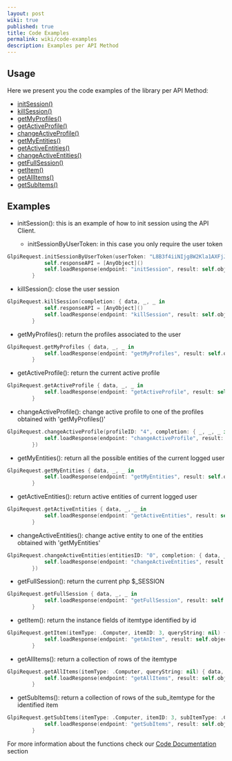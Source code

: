 ```yaml
---
layout: post
wiki: true
published: true
title: Code Examples
permalink: wiki/code-examples
description: Examples per API Method
---
```

## Usage

Here we present you the code examples of the library per API Method:

* [initSession()](#iS)
* [killSession()](#kS)
* [getMyProfiles()](#gMP)
* [getActiveProfile()](#gAP)
* [changeActiveProfile()](#cAP)
* [getMyEntities()](#gME)
* [getActiveEntities()](#gAE)
* [changeActiveEntities()](#cAE)
* [getFullSession()](#gFS)
* [getItem()](#gI)
* [getAllItems()](#gAI)
* [getSubItems()](#gSI)

## Examples

* <a name="iS"></a> initSession(): this is an example of how to init session using the API Client.

    * initSessionByUserToken: in this case you only require the user token

```swift
GlpiRequest.initSessionByUserToken(userToken: "L8B3f4iiNIjg8W2Kla1AXFjJsYrWxVqDozMzq2G7") { data, _, _ in
            self.responseAPI = [AnyObject]()
            self.loadResponse(endpoint: "initSession", result: self.objectToString(data as Any))
        }
```

* <a name="kS"></a> killSession(): close the user session

```swift
GlpiRequest.killSession(completion: { data, _, _ in
            self.responseAPI = [AnyObject]()
            self.loadResponse(endpoint: "killSession", result: self.objectToString(data as Any))
        }
```

* <a name="gMP"></a> getMyProfiles(): return the profiles associated to the user

```swift
GlpiRequest.getMyProfiles { data, _, _ in
            self.loadResponse(endpoint: "getMyProfiles", result: self.objectToString(data as Any))
        }
```

* <a name="gAP"></a> getActiveProfile(): return the current active profile

```swift
GlpiRequest.getActiveProfile { data, _, _ in
            self.loadResponse(endpoint: "getActiveProfile", result: self.objectToString(data as Any))
        }
```

* <a name="cAP"></a> changeActiveProfile(): change active profile to one of the profiles obtained with 'getMyProfiles()'

```swift
GlpiRequest.changeActiveProfile(profileID: "4", completion: { _, _, _ in
            self.loadResponse(endpoint: "changeActiveProfile", result: "")
        })
```

* <a name="gME"></a> getMyEntities(): return all the possible entities of the current logged user

```swift
GlpiRequest.getMyEntities { data, _, _ in
            self.loadResponse(endpoint: "getMyEntities", result: self.objectToString(data as Any))
        }
```

* <a name="gAE"></a> getActiveEntities(): return active entities of current logged user

```swift
GlpiRequest.getActiveEntities { data, _, _ in
            self.loadResponse(endpoint: "getActiveEntities", result: self.objectToString(data as Any))
        }
```

* <a name="cAE"></a> changeActiveEntities(): change active entity to one of the entities obtained with 'getMyEntities'

```swift
GlpiRequest.changeActiveEntities(entitiesID: "0", completion: { data, _, _ in
            self.loadResponse(endpoint: "changeActiveEntities", result: self.objectToString(data as Any))
        })
```

* <a name="gFS"></a> getFullSession(): return the current php $_SESSION

```swift
GlpiRequest.getFullSession { data, _, _ in
            self.loadResponse(endpoint: "getFullSession", result: self.objectToString(data as Any))
        }
```

* <a name="gI"></a> getItem(): return the instance fields of itemtype identified by id

```swift
GlpiRequest.getItem(itemType: .Computer, itemID: 3, queryString: nil) { data, _, _ in
            self.loadResponse(endpoint: "getAnItem", result: self.objectToString(data as Any))
        }
```

* <a name="gAI"></a> getAllItems(): return a collection of rows of the itemtype

```swift
GlpiRequest.getAllItems(itemType: .Computer, queryString: nil) { data, _, _ in
            self.loadResponse(endpoint: "getAllItems", result: self.objectToString(data as Any))
        }
```

* <a name="gSI"></a> getSubItems(): return a collection of rows of the sub_itemtype for the identified item

```swift
GlpiRequest.getSubItems(itemType: .Computer, itemID: 3, subItemType: .ComputerModel, queryString: nil) { data, _, _ in
            self.loadResponse(endpoint: "getSubItems", result: self.objectToString(data as Any))
        }
```

For more information about the functions check our [Code Documentation](https://glpi-project.github.io/swift-library-glpi/docs/) section


